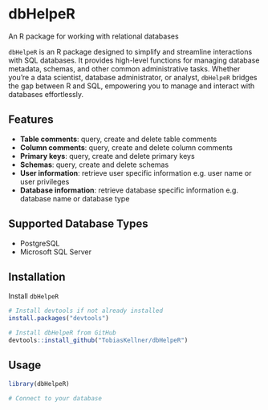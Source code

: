 # dbHelpeR

An R package for working with relational databases

`dbHelpeR` is an R package designed to simplify and streamline interactions with SQL databases. It provides high-level functions for managing database metadata, schemas, and other common administrative tasks. Whether you’re a data scientist, database administrator, or analyst, `dbHelpeR` bridges the gap between R and SQL, empowering you to manage and interact with databases effortlessly.


## Features

- **Table comments**: query, create and delete table comments
- **Column comments**: query, create and delete column comments
- **Primary keys**: query, create and delete primary keys
- **Schemas**: query, create and delete schemas
- **User information**: retrieve user specific information e.g. user name or user privileges
- **Database information**: retrieve database specific information e.g. database name or database type

## Supported Database Types

- PostgreSQL
- Microsoft SQL Server


## Installation

Install `dbHelpeR`

```r
# Install devtools if not already installed
install.packages("devtools")

# Install dbHelpeR from GitHub
devtools::install_github("TobiasKellner/dbHelpeR")
```

## Usage

```r
library(dbHelpeR)

# Connect to your database
```
